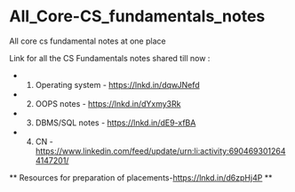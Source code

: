 # All_Core-CS_fundamentals_notes
All core cs fundamental notes at one place

Link for all the CS Fundamentals notes shared till now : 

- 1. Operating system - https://lnkd.in/dqwJNefd

- 2. OOPS notes - https://lnkd.in/dYxmy3Rk

- 3. DBMS/SQL notes - https://lnkd.in/dE9-xfBA

- 4. CN - https://www.linkedin.com/feed/update/urn:li:activity:6904693012644147201/

** Resources for preparation of placements-https://lnkd.in/d6zpHj4P **
